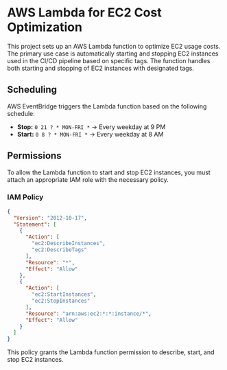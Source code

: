 # AWS Lambda for EC2 Cost Optimization

This project sets up an AWS Lambda function to optimize EC2 usage costs. The primary use case is automatically starting and stopping EC2 instances used in the CI/CD pipeline based on specific tags. The function handles both starting and stopping of EC2 instances with designated tags.

## Scheduling

AWS EventBridge triggers the Lambda function based on the following schedule:

- **Stop:** `0 21 ? * MON-FRI *` → Every weekday at 9 PM  
- **Start:** `0 8 ? * MON-FRI *` → Every weekday at 8 AM  

## Permissions

To allow the Lambda function to start and stop EC2 instances, you must attach an appropriate IAM role with the necessary policy.

### IAM Policy

```json
{
  "Version": "2012-10-17",
  "Statement": [
    {
      "Action": [
        "ec2:DescribeInstances",
        "ec2:DescribeTags"
      ],
      "Resource": "*",
      "Effect": "Allow"
    },
    {
      "Action": [
        "ec2:StartInstances",
        "ec2:StopInstances"
      ],
      "Resource": "arn:aws:ec2:*:*:instance/*",
      "Effect": "Allow"
    }
  ]
}
```

This policy grants the Lambda function permission to describe, start, and stop EC2 instances.
